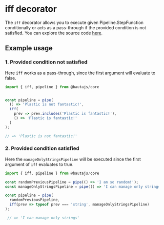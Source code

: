 # iff decorator

The `iff` decorator allows you to execute given Pipeline.StepFunction conditionally or acts as a pass-through if the provided condition is not satisfied. You can explore the source code [here](https://github.axa.com/Digital/bauta-nodejs/blob/master/packages/bautajs-core/src/decorators/iff.ts).

## Example usage

### 1. Provided condition not satisfied

Here `iff` works as a pass-through, since the first argument will evaluate to false.

```javascript
import { iff, pipeline } from @bautajs/core


const pipeline = pipe(
  () => 'Plastic is not fantastic!',
  iff(
    prev => prev.includes('Plastic is fantastic!'),
    () => 'Plastic is fantastic!'
  )
);

// => 'Plastic is not fantastic!'

```

### 2. Provided condition satisfied

Here the `manageOnlyStringsPipeline` will be executed since the first argument of `iff` evaluates to true.

```javascript
import { iff, pipeline } from @bautajs/core

const randomPreviousPipeline = pipe(() => 'I am so random!');
const manageOnlyStringsPipeline = pipe(() => 'I can manage only strings');

const pipeline = pipe(
  randomPreviousPipeline,
  iff(prev => typeof prev === 'string', manageOnlyStringsPipeline)
);

 // => 'I can manage only strings'
```
